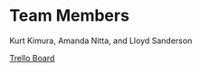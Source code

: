 # Team Members 
Kurt Kimura, Amanda Nitta, and Lloyd Sanderson

[Trello Board](https://trello.com/b/PGbFmQW9/game-design-spring-2025)